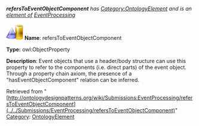 ___refersToEventObjectComponent__ has [Category:OntologyElement](../../Category/OntologyElement "Category:OntologyElement") and is an [element of](../../Property/ElementOf "Property:ElementOf") [EventProcessing](../../Submissions/EventProcessing "Submissions:EventProcessing")_


  




[![ObjectProperty](../../images/thumb/c/c3/ObjectProperty.gif/45px-ObjectProperty.gif)](../../Image/ObjectProperty.gif "ObjectProperty")
__Name__: refersToEventObjectComponent 


__Type:__ owl:ObjectProperty 


__Description__: Event objects that use a header/body structure can use this property to refer to the components (i.e. direct parts) of the event object. Through a property chain axiom, the presence of a "hasEventObjectComponent" relation can be inferred. 





Retrieved from "[http://ontologydesignpatterns.org/wiki/Submissions:EventProcessing/refersToEventObjectComponent](../../Submissions/EventProcessing/refersToEventObjectComponent)"
 [Category](http://ontologydesignpatterns.org/wiki/Special:Categories "Special:Categories"): [OntologyElement](../../Category/OntologyElement "Category:OntologyElement")